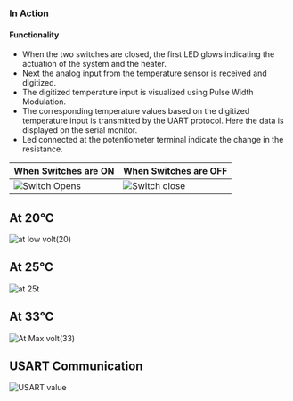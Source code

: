 ### In Action
#### Functionality 
* When the two switches are closed, the first LED glows indicating the actuation of the system and the heater.
* Next the analog input from the temperature sensor is received and digitized.
* The digitized temperature input is visualized using Pulse Width Modulation.
* The corresponding temperature values based on the digitized temperature input is transmitted by the UART protocol. Here the data is displayed on the serial monitor.
* Led connected at the potentiometer  terminal indicate the change in the resistance.


| When Switches are ON | When Switches are OFF|
| --- | --- |
|![Switch Opens](https://user-images.githubusercontent.com/101061728/164392574-4defa5d3-9070-42b2-bb5a-930af7595e72.PNG)|![Switch close](https://user-images.githubusercontent.com/101061728/164392604-fee42277-e364-45bf-aafc-a0782ea5302e.PNG)|




## At 20°C
![at low volt(20)](https://user-images.githubusercontent.com/101061728/164603203-a652402f-2042-498b-b798-dfc3a142c008.PNG)

## At 25°C
![at 25](https://user-images.githubusercontent.com/101061728/164603193-6a0cbbe8-26f6-420b-9711-f0bf904f3524.PNG)t

## At 33°C
![At Max volt(33)](https://user-images.githubusercontent.com/101061728/164603206-82775a0d-dda9-4cf6-bf1c-e9fb126f631f.PNG)
## USART Communication 
![USART value](https://user-images.githubusercontent.com/101061728/164603209-ec017430-b87a-4596-ab17-95d7cc64592b.PNG)











